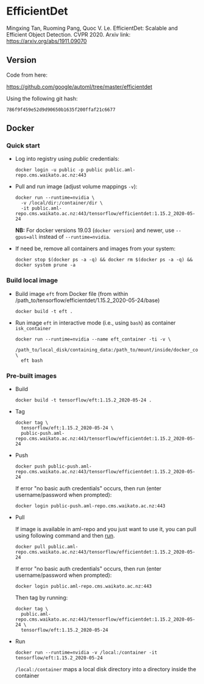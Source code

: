 # EfficientDet

Mingxing Tan, Ruoming Pang, Quoc V. Le. EfficientDet: Scalable and Efficient Object Detection. CVPR 2020. 
Arxiv link: https://arxiv.org/abs/1911.09070

## Version

Code from here:

https://github.com/google/automl/tree/master/efficientdet

Using the following git hash:

```
786f9f459e52d9d90650b1635f200ffaf21c6677
```

## Docker

### Quick start

* Log into registry using *public* credentials:

  ```commandline
  docker login -u public -p public public.aml-repo.cms.waikato.ac.nz:443 
  ```

* Pull and run image (adjust volume mappings `-v`):

  ```commandline
  docker run --runtime=nvidia \
    -v /local/dir:/container/dir \
    -it public.aml-repo.cms.waikato.ac.nz:443/tensorflow/efficientdet:1.15.2_2020-05-24
  ```

  **NB:** For docker versions 19.03 (`docker version`) and newer, use `--gpus=all` instead of `--runtime=nvidia`.

* If need be, remove all containers and images from your system:

  ```commandline
  docker stop $(docker ps -a -q) && docker rm $(docker ps -a -q) && docker system prune -a
  ```


### Build local image

* Build image `eft` from Docker file (from within /path_to/tensorflow/efficientdet/1.15.2_2020-05-24/base)

  ```commandline
  docker build -t eft .
  ```
  
* Run image `eft` in interactive mode (i.e., using `bash`) as container `isk_container`

  ```commandline
  docker run --runtime=nvidia --name eft_container -ti -v \
    /path_to/local_disk/containing_data:/path_to/mount/inside/docker_container \
    eft bash
  ```

### Pre-built images

* Build

  ```commandline
  docker build -t tensorflow/eft:1.15.2_2020-05-24 .
  ```
  
* Tag

  ```commandline
  docker tag \
    tensorflow/eft:1.15.2_2020-05-24 \
    public-push.aml-repo.cms.waikato.ac.nz:443/tensorflow/efficientdet:1.15.2_2020-05-24
  ```
  
* Push

  ```commandline
  docker push public-push.aml-repo.cms.waikato.ac.nz:443/tensorflow/efficientdet:1.15.2_2020-05-24
  ```
  If error "no basic auth credentials" occurs, then run (enter username/password when prompted):
  
  ```commandline
  docker login public-push.aml-repo.cms.waikato.ac.nz:443
  ```
  
* Pull

  If image is available in aml-repo and you just want to use it, you can pull using following command and then [run](#run).

  ```commandline
  docker pull public.aml-repo.cms.waikato.ac.nz:443/tensorflow/efficientdet:1.15.2_2020-05-24
  ```
  If error "no basic auth credentials" occurs, then run (enter username/password when prompted):
  
  ```commandline
  docker login public.aml-repo.cms.waikato.ac.nz:443
  ```
  Then tag by running:
  
  ```commandline
  docker tag \
    public.aml-repo.cms.waikato.ac.nz:443/tensorflow/efficientdet:1.15.2_2020-05-24 \
    tensorflow/eft:1.15.2_2020-05-24
  ```
  
* <a name="run">Run</a>

  ```commandline
  docker run --runtime=nvidia -v /local:/container -it tensorflow/eft:1.15.2_2020-05-24
  ```
  `/local:/container` maps a local disk directory into a directory inside the container
